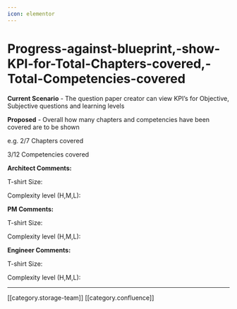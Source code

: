 ```yaml
---
icon: elementor
---
```


# Progress-against-blueprint,-show-KPI-for-Total-Chapters-covered,-Total-Competencies-covered

**Current Scenario** - The question paper creator can view KPI’s for Objective, Subjective questions and learning levels

**Proposed** - Overall how many chapters and competencies have been covered are to be shown

e.g. 2/7 Chapters covered

3/12 Competencies covered

**Architect Comments:**

T-shirt Size:

Complexity level (H,M,L):

**PM Comments:**

T-shirt Size:

Complexity level (H,M,L):

**Engineer Comments:**

T-shirt Size:

Complexity level (H,M,L):

***

\[\[category.storage-team]] \[\[category.confluence]]

